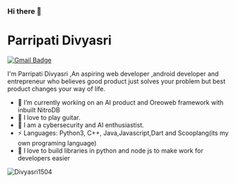 ### Hi there 👋

 


# Parripati Divyasri
[![Gmail Badge](https://img.shields.io/badge/-divyasripraharsha@gmail.com-c14438?style=flat-square&logo=Gmail&logoColor=white&link=mailto:divyasripraharsha@gmail.com)](mailto:divyasripraharsha@gmail.com)

 

I'm Parripati Divyasri ,An aspiring web developer ,android developer and  entrepreneur who believes good product just solves your problem but best product changes your way of life.

 

- 🔭 I’m currently working on an AI product and Oreoweb framework with inbuilt NitroDB
- 🌱 I  love to play guitar.
- 🌱 I am a cybersecurity and AI enthusiastist.
- ⚡ Languages: Python3, C++, Java,Javascript,Dart and Scooplang(its my own programing language)
- 🌱 I love to build libraries in python and node js to make work for developers easier

 

<p align="left"><img src="https://github-readme-stats.vercel.app/api?username=Divyasri1504&show_icons=true" alt="Divyasri1504" /></p>


 

